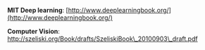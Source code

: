 **MIT Deep learning**:  [http://www.deeplearningbook.org/](http://www.deeplearningbook.org/)

**Computer Vision**: http://szeliski.org/Book/drafts/SzeliskiBook\_20100903\_draft.pdf

